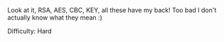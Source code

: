 Look at it, RSA, AES, CBC, KEY, all these have my back! Too bad I don't actually know what they mean :)

Difficulty: Hard

